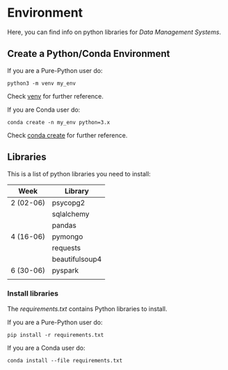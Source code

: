 # Environment

Here, you can find info on python libraries for _Data Management Systems_.

## Create a Python/Conda Environment

If you are a Pure-Python user do:

```{python}
python3 -m venv my_env
```

Check [venv](https://docs.python.org/3/library/venv.html) for further reference.

If you are Conda user do:

```{python}
conda create -n my_env python=3.x
```

Check [conda create](https://docs.conda.io/projects/conda/en/latest/user-guide/tasks/manage-environments.html#creating-an-environment-with-commands) for further reference.

## Libraries

This is a list of python libraries you need to install:

| Week      | Library        |
| --------- | -------------- |
| 2 (02-06) | psycopg2       |
|           | sqlalchemy     |
|           | pandas         |
| 4 (16-06) | pymongo        |
|           | requests       |
|           | beautifulsoup4 |
| 6 (30-06) | pyspark        |
|           |                |

### Install libraries

The _requirements.txt_ contains Python libraries to install.

If you are a Pure-Python user do:

```{python}
pip install -r requirements.txt
```

If you are a Conda user do:

```{python}
conda install --file requirements.txt
```
